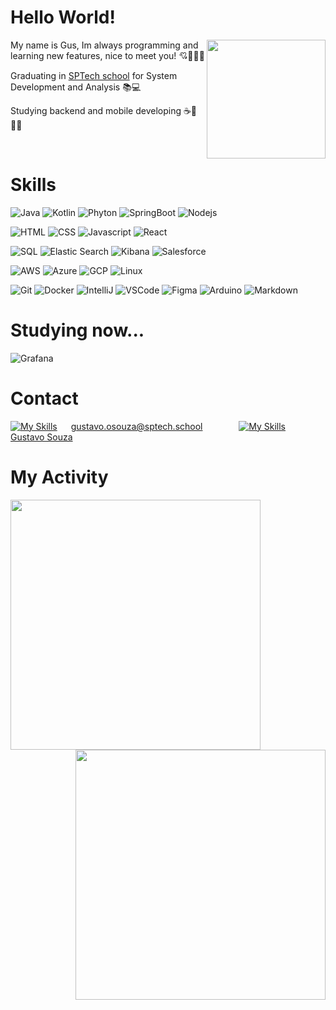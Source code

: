 
# Hello World!

<img width="190px" align="right" src="/assets/img/maingif.gif">

My name is Gus, Im always programming and learning new features, nice to meet you! 💘👨‍💻🍵

Graduating in <a target="_blank" href="https://www.sptech.school/">SPTech school</a> for System Development and Analysis 📚💻

Studying backend and mobile developing ☕🐍🐱‍👤

&emsp;

# Skills
![Java](https://img.shields.io/badge/Java-ed1515?style=for-the-badge) ![Kotlin](https://img.shields.io/badge/Kotlin-ae35e6?style=for-the-badge&labelColor=232F3E&logo=kotlin&logoColor=ae35e6) ![Phyton](https://img.shields.io/badge/python-3670A0?style=for-the-badge&logo=python&logoColor=ffdd54) ![SpringBoot](https://img.shields.io/badge/SpringBoot-6DB33F?style=for-the-badge&labelColor=232F3E&logo=springboot&logoColor=6DB33F) ![Nodejs](https://img.shields.io/badge/Nodejs-3C873A?style=for-the-badge&labelColor=black&logo=nodedotjs&logoColor=3C873A)

![HTML](https://img.shields.io/badge/HTML-E34F26?style=for-the-badge&logo=html5&logoColor=white) ![CSS](https://img.shields.io/badge/CSS-1572B6?style=for-the-badge&logo=css3&logoColor=white) ![Javascript](https://img.shields.io/badge/Javascript-F0DB4F?style=for-the-badge&labelColor=black&logo=javascript&logoColor=F0DB4F) ![React](https://img.shields.io/badge/-React-61DBFB?style=for-the-badge&labelColor=black&logo=react&logoColor=61DBFB)

![SQL](https://img.shields.io/badge/sql-4479A1?style=for-the-badge&labelColor=white&logo=mysql&logoColor=4479A1) ![Elastic Search](https://img.shields.io/badge/elastic-yellow?style=for-the-badge&logo=elasticsearch&labelColor=232F3E) ![Kibana](https://img.shields.io/badge/kibana-cyan?style=for-the-badge&logo=kibana&labelColor=232F3E) ![Salesforce](https://img.shields.io/badge/Salesforce-00A1E0?style=for-the-badge&logo=salesforce&logoColor=white)

![AWS](https://img.shields.io/badge/AWS-FF9900?style=for-the-badge&labelColor=232F3E&logo=amazon-web-services&logoColor=FF9900) ![Azure](https://img.shields.io/badge/Azure-0080ff?style=for-the-badge) ![GCP](https://img.shields.io/badge/google_cloud_plataform-4285F4?style=for-the-badge&labelColor=white&logo=google-cloud&logoColor=4285F4) ![Linux](https://img.shields.io/badge/Linux-black?style=for-the-badge&logo=linux&labelColor=FCC624&logoColor=black) 

![Git](https://img.shields.io/badge/Git-F05032?style=for-the-badge&logo=git&logoColor=white) ![Docker](https://img.shields.io/badge/Docker-2496ED?style=for-the-badge&logo=docker&logoColor=white) ![IntelliJ](https://img.shields.io/badge/Intellij_IDEA-black?style=for-the-badge&logo=intellij-idea&logoColor=white) ![VSCode](https://img.shields.io/badge/vs_code-0078d7?style=for-the-badge&logo=visual%20studio&logoColor=white) ![Figma](https://img.shields.io/badge/Figma-black?style=for-the-badge&logo=figma&logoColor=white) ![Arduino](https://img.shields.io/badge/Arduino-white?style=for-the-badge&logo=arduino&logoColor=00878F) ![Markdown](https://img.shields.io/badge/Markdown-000000?style=for-the-badge&logo=markdown&logoColor=white)

# Studying now...

 ![Grafana](https://img.shields.io/badge/Grafana-gray?style=for-the-badge&logo=grafana)

# Contact

[![My Skills](https://skillicons.dev/icons?i=gmail&theme=dark)](https://skillicons.dev) &emsp; gustavo.osouza@sptech.school  &emsp;  &emsp;  &emsp;  [![My Skills](https://skillicons.dev/icons?i=linkedin&theme=dark)](https://skillicons.dev) &emsp; <a target="_blank" href="https://www.linkedin.com/in/gustavooliveiraaa/"> Gustavo Souza</a>


# My Activity

<a href="https://wakatime.com"><img width="400px" align="left" src="https://wakatime.com/share/@4ca7ada9-d058-4862-aa73-c5a1f1330813/064121c3-4b6d-436f-9849-5fe45c209f31.png" /></a>
<a href="https://wakatime.com"><img width="400px" align="right" src="https://wakatime.com/share/@4ca7ada9-d058-4862-aa73-c5a1f1330813/fa8e7005-3a5f-4112-a2c0-5bb0c8eedb20.png" /></a>
